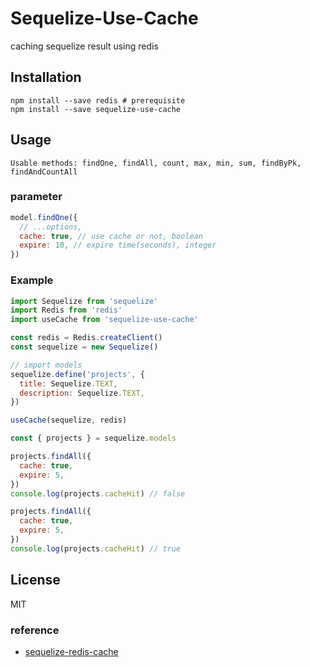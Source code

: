 # Sequelize-Use-Cache
caching sequelize result using redis

## Installation
```command
npm install --save redis # prerequisite
npm install --save sequelize-use-cache
```

## Usage
`Usable methods: findOne, findAll, count, max, min, sum, findByPk, findAndCountAll`

### parameter
```js
model.findOne({
  // ...options,
  cache: true, // use cache or not, boolean
  expire: 10, // expire time(seconds), integer
})
```


### Example
```js
import Sequelize from 'sequelize'
import Redis from 'redis'
import useCache from 'sequelize-use-cache'

const redis = Redis.createClient()
const sequelize = new Sequelize()

// import models
sequelize.define('projects', {
  title: Sequelize.TEXT,
  description: Sequelize.TEXT,
})

useCache(sequelize, redis)

const { projects } = sequelize.models

projects.findAll({
  cache: true,
  expire: 5,
})
console.log(projects.cacheHit) // false

projects.findAll({
  cache: true,
  expire: 5,
})
console.log(projects.cacheHit) // true
```

## License
MIT

### reference
* [sequelize-redis-cache](https://github.com/rfink/sequelize-redis-cache)
